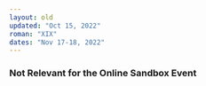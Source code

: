 ```yaml
---
layout: old
updated: "Oct 15, 2022"
roman: "XIX"
dates: "Nov 17-18, 2022"
---
```






### Not Relevant for the Online Sandbox Event

